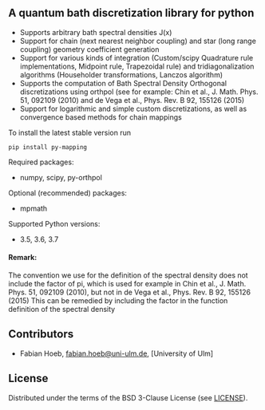 ## A quantum bath discretization library for python

* Supports arbitrary bath spectral densities J(x) 
* Support for chain (next nearest neighbor coupling) and star (long range coupling) geometry coefficient
generation
* Support for various kinds of integration (Custom/scipy Quadrature rule implementations, Midpoint rule,
Trapezoidal rule) and tridiagonalization algorithms (Householder transformations, Lanczos algorithm)
* Supports the computation of Bath Spectral Density Orthogonal discretizations using orthpol (see for example: Chin et al., J. Math. Phys. 51, 092109 (2010) and de Vega et al.,  Phys. Rev. B 92, 155126 (2015)
* Support for logarithmic and simple custom discretizations, as well as convergence based methods for chain mappings

To install the latest stable version run

    pip install py-mapping


Required packages:

* numpy, scipy, py-orthpol

Optional (recommended) packages:

* mpmath

Supported Python versions:

* 3.5, 3.6, 3.7


#### Remark:
The convention we use for the definition of the spectral density does not include the factor of pi, 
which is used for example in Chin et al., J. Math. Phys. 51, 092109 (2010), but not in
de Vega et al.,  Phys. Rev. B 92, 155126 (2015)
This can be remedied by including the factor in the function definition of the spectral density

## Contributors

* Fabian Hoeb, <fabian.hoeb@uni-ulm.de>, [University of Ulm]


## License

Distributed under the terms of the BSD 3-Clause License (see [LICENSE](LICENSE)).
